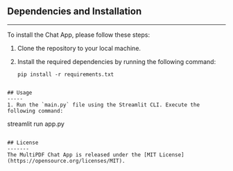 ## Dependencies and Installation
----------------------------
To install the Chat App, please follow these steps:

1. Clone the repository to your local machine.

2. Install the required dependencies by running the following command:
   ```
   pip install -r requirements.txt

```

## Usage
-----
1. Run the `main.py` file using the Streamlit CLI. Execute the following command:
   ```
   streamlit run app.py
   ```

## License
-------
The MultiPDF Chat App is released under the [MIT License](https://opensource.org/licenses/MIT).